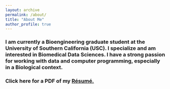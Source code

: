 ```yaml
---
layout: archive
permalink: /about/
title: "About Me"
author_profile: true
---
```

<h3> I am currently a Bioengineering graduate student at the University of Southern California (USC). I specialize and am interested in Biomedical Data Sciences. I have a strong passion for working with data and computer programming, especially in a Biological context. </h3>
<h3> Click here for a PDF of my <a href="/images/My_Resume_NT.pdf">Résumé.</a>
